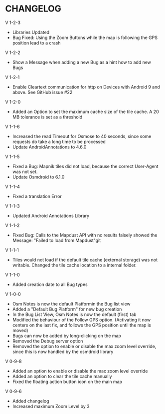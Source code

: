 CHANGELOG
=========
V 1-2-3

- Libraries Updated
- Bug Fixed: Using the Zoom Buttons while the map is following the GPS position lead to a crash

V 1-2-2

- Show a Message when adding a new Bug as a hint how to add new Bugs

V 1-2-1

- Enable Cleartext communication for http on Devices with Android 9 and above. See GitHub issue #22  

V 1-2-0

- Added an Option to set the maximum cache size of the tile cache. A 20 MB tolerance is set as a threshold 

V 1-1-6

- Increased the read Timeout for Osmose to 40 seconds, since some requests do take a long time to be processed
- Update AndroidAnnotations to 4.6.0

V 1-1-5

- Fixed a Bug: Mapnik tiles did not load, because the correct User-Agent was not set.
- Update Osmdroid to 6.1.0

V 1-1-4

- Fixed a translation Error

V 1-1-3

- Updated Android Annotations Library

V 1-1-2

- Fixed Bug: Calls to the Mapdust API with no results falsely showed the Message: "Failed to load from Mapdust"git 

V 1-1-1

- Tiles would not load if the default tile cache (external storage) was not writable. Changed the tile cache location to a internal folder.

V 1-1-0

- Added creation date to all Bug types

V 1-0-0

- Osm Notes is now the default Platformin the Bug list view
- Added a "Default Bug Platform" for new bug creation
- In the Bug List View, Osm Notes is now the default (first) tab
- Modified the behaviour of the Follow GPS option. (Activating it now centers on the last fix, and follows the GPS position until the map is moved)
- Bugs can now be added by long-clicking on the map
- Removed the Debug server option
- Removed the option to enable or disable the max zoom level override, since this is now handled by the osmdroid library

V 0-9-8

- Added an option to enable or disable the max zoom level override
- Added an option to clear the tile cache manually
- Fixed the floating action button icon on the main map

V 0-9-6

- Added changelog
- Increased maximum Zoom Level by 3

